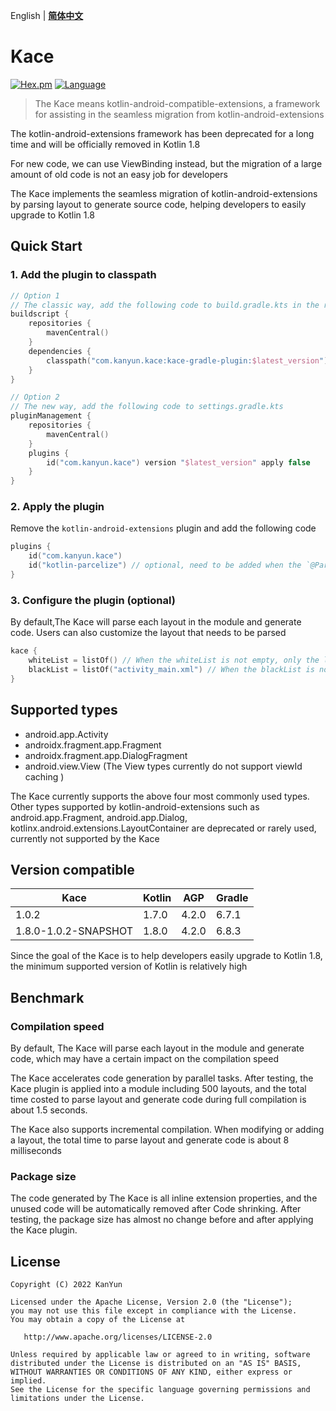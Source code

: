 English | **[简体中文](README_zh.md)**

# Kace
[![Hex.pm](https://img.shields.io/hexpm/l/plug.svg)](https://www.apache.org/licenses/LICENSE-2.0)
[![Language](https://img.shields.io/badge/Language-Kotlin-green)](https://kotlinlang.org/)

> The Kace means kotlin-android-compatible-extensions, a framework for assisting in the seamless migration from kotlin-android-extensions

The kotlin-android-extensions framework has been deprecated for a long time and will be officially removed in Kotlin 1.8

For new code, we can use ViewBinding instead, but the migration of a large amount of old code is not an easy job for developers

The Kace implements the seamless migration of kotlin-android-extensions by parsing layout to generate source code, helping developers to easily upgrade to Kotlin 1.8

## Quick Start
### 1. Add the plugin to classpath
```kotlin
// Option 1
// The classic way, add the following code to build.gradle.kts in the root directory
buildscript {
    repositories {
        mavenCentral()
    }
    dependencies {
        classpath("com.kanyun.kace:kace-gradle-plugin:$latest_version")
    }
}

// Option 2
// The new way, add the following code to settings.gradle.kts
pluginManagement {
    repositories {
        mavenCentral()
    }
    plugins {
        id("com.kanyun.kace") version "$latest_version" apply false
    }
}
````

### 2. Apply the plugin
Remove the `kotlin-android-extensions` plugin and add the following code

```kotlin
plugins {
    id("com.kanyun.kace")
    id("kotlin-parcelize") // optional, need to be added when the `@Parcelize` annotation is used
}
````

### 3. Configure the plugin (optional)
By default,The Kace will parse each layout in the module and generate code. Users can also customize the layout that needs to be parsed

```kotlin
kace {
    whiteList = listOf() // When the whiteList is not empty, only the layout in the whiteList will be parsed
    blackList = listOf("activity_main.xml") // When the blackList is not empty, the layout in the blackList will not be parsed
}
````

## Supported types
- android.app.Activity
- androidx.fragment.app.Fragment
- androidx.fragment.app.DialogFragment
- android.view.View (The View types currently do not support viewId caching )

The Kace currently supports the above four most commonly used types. Other types supported by kotlin-android-extensions such as android.app.Fragment, android.app.Dialog, kotlinx.android.extensions.LayoutContainer are deprecated or rarely used, currently not supported by the Kace

## Version compatible
| Kace                 | Kotlin | AGP   | Gradle |
|----------------------|--------|-------|--------|
| 1.0.2                | 1.7.0  | 4.2.0 | 6.7.1  |
| 1.8.0-1.0.2-SNAPSHOT | 1.8.0  | 4.2.0 | 6.8.3  |

Since the goal of the Kace is to help developers easily upgrade to Kotlin 1.8, the minimum supported version of Kotlin is relatively high

## Benchmark
### Compilation speed
By default, The Kace will parse each layout in the module and generate code, which may have a certain impact on the compilation speed

The Kace accelerates code generation by parallel tasks. After testing, the Kace plugin is applied into a module including 500 layouts, and the total time costed to parse layout and generate code during full compilation is about 1.5 seconds.

The Kace also supports incremental compilation. When modifying or adding a layout, the total time to parse layout and generate code is about 8 milliseconds

### Package size
The code generated by The Kace is all inline extension properties, and the unused code will be automatically removed after Code shrinking. After testing, the package size has almost no change before and after applying the Kace plugin.

## License
````
Copyright (C) 2022 KanYun

Licensed under the Apache License, Version 2.0 (the "License");
you may not use this file except in compliance with the License.
You may obtain a copy of the License at

   http://www.apache.org/licenses/LICENSE-2.0

Unless required by applicable law or agreed to in writing, software
distributed under the License is distributed on an "AS IS" BASIS,
WITHOUT WARRANTIES OR CONDITIONS OF ANY KIND, either express or implied.
See the License for the specific language governing permissions and
limitations under the License.
````